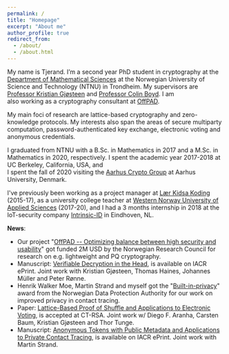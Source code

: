 ```yaml
---
permalink: /
title: "Homepage"
excerpt: "About me"
author_profile: true
redirect_from:
  - /about/
  - /about.html
---
```


My name is Tjerand. I’m a second year PhD student in cryptography at the [Department of Mathematical Sciences](https://www.ntnu.edu/imf) at the Norwegian University of Science and Technology (NTNU) in Trondheim. My supervisors are [Professor Kristian Gjøsteen](https://www.ntnu.edu/employees/kristian.gjosteen) and [Professor Colin Boyd](https://www.ntnu.edu/employees/colin.boyd). I am\
also working as a cryptography consultant at [OffPAD](https://offpad.net).

My main foci of research are lattice-based cryptography and zero-knowledge protocols. My interests also span the areas of secure multiparty computation, password-authenticated key exchange, electronic voting and anonymous credentials.

I graduated from NTNU with a B.Sc. in Mathematics in 2017 and a M.Sc. in Mathematics in 2020, respectively. I spent the academic year 2017-2018 at UC Berkeley, California, USA, and\
I spent the fall of 2020 visiting the [Aarhus Crypto Group](https://users-cs.au.dk/orlandi/cryptogroup) at Aarhus University, Denmark.

I've previously been working as a project manager at [Lær Kidsa Koding](https://www.kidsakoder.no) (2015-17), as a university college teacher at [Western Norway University of Applied Sciences](https://www.hvl.no/en) (2017-20), and I had a 3 months internship in 2018 at the IoT-security company [Intrinsic-ID](https://www.intrinsic-id.com) in Eindhoven, NL.

**News**:
- Our project "[OffPAD -- Optimizing balance between high security and usability](https://prosjektbanken.forskningsradet.no/en/project/FORISS/321619)" got funded 2M USD by the Norwegian Research Council for research on e.g. lightweight and PQ cryptography.
- Manuscript: [Verifiable Decryption in the Head](https://eprint.iacr.org/2021/558.pdf), is available on IACR ePrint. Joint work with Kristian Gjøsteen, Thomas Haines, Johannes Müller and Peter Rønne.
- Henrik Walker Moe, Martin Strand and myself got the "[Built-in-privacy](https://www.datatilsynet.no/aktuelt/aktuelle-nyheter-2021/pris-for-innebygd-personvern-til-anonyme-tokens)" award from the Norwegian Data Protection Authority for our work on improved privacy in contact tracing.
- Paper: [Lattice-Based Proof of Shuffle and Applications to Electronic Voting](https://eprint.iacr.org/2021/338.pdf), is accepted at CT-RSA. Joint work w/ Diego F. Aranha, Carsten Baum, Kristian Gjøsteen and Thor Tunge.
- Manuscript: [Anonymous Tokens with Public Metadata and Applications to Private Contact Tracing](https://eprint.iacr.org/2021/203.pdf), is available on IACR ePrint. Joint work with Martin Strand.
